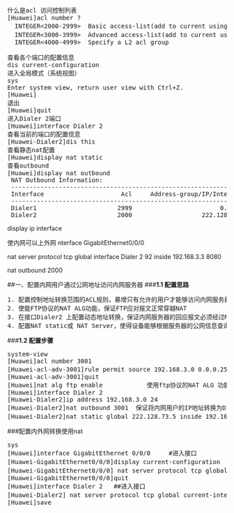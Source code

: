 
<pre>
什么是acl 访问控制列表
[Huawei]acl number ?
  INTEGER<2000-2999>  Basic access-list(add to current using rules)  标准
  INTEGER<3000-3999>  Advanced access-list(add to current using rules) 高级
  INTEGER<4000-4999>  Specify a L2 acl group

查看各个端口的配置信息
<Huawei>dis current-configuration 
进入全局模式（系统视图）
<Huawei>sys                       
Enter system view, return user view with Ctrl+Z.
[Huawei]
退出
[Huawei]quit
进入Dialer 2端口
[Huawei]interface Dialer 2
查看当前的端口的配置信息
[Huawei-Dialer2]dis this
查看静态nat配置
[Huawei]display nat static 
查看outbound
[Huawei]display nat outbound
 NAT Outbound Information:
 --------------------------------------------------------------------------
 Interface                     Acl     Address-group/IP/Interface      Type
 --------------------------------------------------------------------------
 Dialer1                      2999                        0.0.0.0    easyip  
 Dialer2                      2000                   222.128.73.5    easyip
</pre>

<Huawei>display ip interface

使内网可以上外网
nterface GigabitEthernet0/0/0

nat server protocol tcp global interface Dialer 2 92 inside 192.168.3.3 8080

nat outbound 2000

##一、配置内网用户通过公网地址访问内网服务器
###**1.1 配置思路**
<pre>
1. 配置控制地址转换范围的ACL规则，暴增只有允许的用户才能够访问内网服务器
2. 使能FTP协议的NAT ALG功能，保证FTP应对报文正常穿越NAT
3. 在接口Dialer2 上配置动态地址转换，保证内网服务器的回应报文必须经过Router转发给内网用户
4. 配置NAT static或 NAT Server，使得设备能够根据服务器的公网信息查询到其私网信息
</pre>
###**1.2 配置步骤**
<pre>
<Huawei>system-view 
[Huawei]acl number 3001
[Huawei-acl-adv-3001]rule permit source 192.168.3.0 0.0.0.255  配置acl规则
[Huawei-acl-adv-3001]quit
[Huawei]nat alg ftp enable            使用ftp协议的NAT ALG 功能
[Huawei]interface Dialer 2
[Huawei-Dialer2]ip address 192.168.3.0 24
[Huawei-Dialer2]nat outbound 3001  保证将内网用户的IP地址转换为Dialer2接口的IP地址
[Huawei-Dialer2]nat static global 222.128.73.5 inside 192.168.3.5 netmask 255.255.255.255  保证内网服务器地址的一对一NAT
</pre>
###配置内外网转换使用nat
<pre>
<Huawei>sys
[Huawei]interface GigabitEthernet 0/0/0     #进入接口
[Huawei-GigabitEthernet0/0/0]display current-configuration   查看接口配置
[Huawei-GigabitEthernet0/0/0] nat server protocol tcp global interface Dialer 2 93 inside 192.168.3.5 8083  ##添加配置
[Huawei-GigabitEthernet0/0/0]quit
[Huawei]interface Dialer 2   ##进入接口
[Huawei-Dialer2] nat server protocol tcp global current-interface 93 inside 192.168.3.5 8083   ##添加配置
[Huawei]save
</pre>
